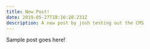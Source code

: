 ```yaml
---
title: New Post!
date: 2019-05-27T18:16:28.231Z
description: A new post by josh testing out the CMS
---
```

Sample post goes here!
